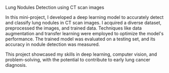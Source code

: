 Lung Nodules Detection using CT scan images

In this mini-project, I developed a deep learning model to accurately detect and classify lung nodules in CT scan images. I acquired a diverse dataset, preprocessed the images, and trained data. Techniques like data augmentation and transfer learning were employed to optimize the model's performance. The trained model was evaluated on a testing set, and its accuracy in nodule detection was measured.

This project showcased my skills in deep learning, computer vision, and problem-solving, with the potential to contribute to early lung cancer diagnosis.
